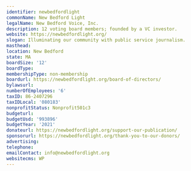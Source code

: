 ```yaml
---
identifier: newbedfordlight
commonName: New Bedford Light
legalName: New Bedford Voice, Inc.
description: 12 voting board members; founded by a VC investor.
website: https://newbedfordlight.org/
slogan: Illuminating our community with public service journalism.
masthead:
location: New Bedford
state: MA
boardSize: '12'
boardType:
membershipType: non-membership
boardurl: https://newbedfordlight.org/board-of-directors/
bylawsurl:
numberOfEmployees: '6'
taxID: 86-2407296
taxIDLocal: '080183'
nonprofitStatus: Nonprofit501c3
budgeturl:
budgetUsd: '993896'
budgetYear: '2021'
donateurl: https://newbedfordlight.org/support-our-publication/
sponsorurl: https://newbedfordlight.org/thank-you-to-our-donors/
advertising:
telephone:
emailContact: info@newbedfordlight.org
websitecms: WP
---
```


